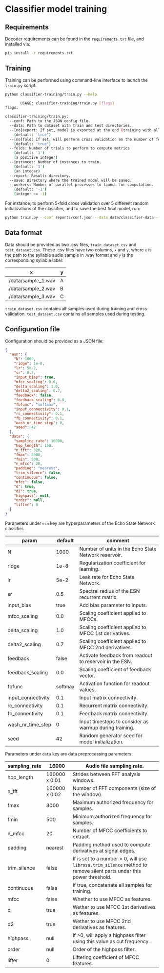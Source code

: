 # Classifier model training

## Requirements

Decoder requirements can be found in the `requirements.txt` file, and installed via:

```bash
pip install -r requirements.txt
```

## Training

Training can be performed using command-line interface to launch the `train.py` script:

```bash
python classifier-training/train.py --help

       USAGE: classifier-training/train.py [flags]
flags:

classifier-training/train.py:
  --conf: Path to the JSON config file.
  --data: Path to dataset with train and test directories.
  --[no]export: If set, model is exported at the end (training with all available data).
    (default: 'true')
  --[no]fold: If set, will perform cross validation on the number of folds set by folds parameter.
    (default: 'true')
  --folds: Number of trials to perform to compute metrics
    (default: '1')
    (a positive integer)
  --instances: Number of instances to train.
    (default: '1')
    (an integer)
  --report: Results directory.
  --save: Directory where the trained model will be saved.
  --workers: Number of parallel processes to launch for computation.
    (default: '-1')
    (integer >= -1)
```

For instance, to perform 5-fold cross validation over 5 different random
initializations of the classifier, and to save the best final model, 
run:

```bash
python train.py --conf reports/conf.json --data data/classifier-data --export --fold --folds 5 --instances 5 --report reports/ --save models/classifier-model
```

## Data format

Data should be provided as two .csv files, `train_dataset.csv` and `test_dataset.csv`.
These .csv files have two columns, `x` and `y`, where `x` is the path
to the syllable audio sample in .wav format and `y` is the corresponding syllable label:

| x                   | y |
|---------------------|---|
| ./data/sample_1.wav | A |
| ./data/sample_2.wav | B |
| ./data/sample_3.wav | C |

`train_dataset.csv` contains all samples used during training and
cross-validation. `test_dataset.csv` contains all samples used during
testing.

## Configuration file

Configuration should be provided as a JSON file:

```json
{
  "esn": {
    "N": 1000,
    "ridge": 1e-8,
    "lr": 5e-2,
    "sr": 0.5,
    "input_bias": true,
    "mfcc_scaling": 0.0,
    "delta_scaling": 1.0,
    "delta2_scaling": 0.7,
    "feedback": false,
    "feedback_scaling": 0.0,
    "fbfunc": "softmax",
    "input_connectivity": 0.1,
    "rc_connectivity": 0.1,
    "fb_connectivity": 0.1,
    "wash_nr_time_step": 0,
    "seed": 42
  },
  "data": {
    "sampling_rate": 16000,
    "hop_length": 160,
    "n_fft": 320,
    "fmax": 8000,
    "fmin": 500,
    "n_mfcc": 20,
    "padding": "nearest",
    "trim_silence": false,
    "continuous": false,
    "mfcc": false,
    "d": true,
    "d2": true,
    "highpass": null,
    "order": null,
    "lifter": 0
  }
}
```

Parameters under `esn` key are hyperparameters of the Echo State Network classifier.

| param              | default | comment                                                 |
|--------------------|---------|---------------------------------------------------------|
| N                  | 1000    | Number of units in the Echo State Network reservoir.    |
| ridge              | 1e-8    | Regularization coefficient for learning.                |
| lr                 | 5e-2    | Leak rate for Echo State Network.                       |
| sr                 | 0.5     | Spectral radius of the ESN recurrent matrix.            |
| input_bias         | true    | Add bias parameter to inputs.                           |
| mfcc_scaling       | 0.0     | Scaling coefficient applied to MFCCs.                   |
| delta_scaling      | 1.0     | Scaling coefficient applied to MFCC 1st derivatives.    |
| delta2_scaling     | 0.7     | Scaling coefficient applied to MFCC 2nd derivatives.    |
| feedback           | false   | Activate feedback from readout to reservoir in the ESN. |
| feedback_scaling   | 0.0     | Scaling coefficient of feedback vector.                 |
| fbfunc             | softmax | Activation function for readout values.                 |
| input_connectivity | 0.1     | Input matrix connectivity.                              |
| rc_connectivity    | 0.1     | Recurrent matrix connectivity.                          |
| fb_connectivity    | 0.1     | Feedback matrix connectivity.                           |
| wash_nr_time_step  | 0       | Input timesteps to consider as warmup during training.  |
| seed               | 42      | Random generator seed for model initialization.         |

Parameters under `data` key are data preprocessing parameters:

| sampling_rate | 16000         | Audio file sampling rate.                                                                                            |
|---------------|---------------|----------------------------------------------------------------------------------------------------------------------|
| hop_length    | 160000 x 0.01 | Strides between FFT analysis windows.                                                                                |
| n_fft         | 160000 x 0.02 | Number of FFT components (size of the window).                                                                       |
| fmax          | 8000          | Maximum authorized frequency for samples.                                                                            |
| fmin          | 500           | Minimum authorized frequency for samples.                                                                            |
| n_mfcc        | 20            | Number of MFCC coefficients to extract.                                                                              |
| padding       | nearest       | Padding method used to compute derivatives at signal edges.                                                          |
| trim_silence  | false         | If is set to a number > 0, will use `librosa.trim_silence` method to remove silent parts under this power threshold. |
| continuous    | false         | If true, concatenate all samples for training.                                                                       |
| mfcc          | false         | Whether to use MFCC as features.                                                                                     |
| d             | true          | Wether to use MFCC 1st derivatives as features.                                                                      |
| d2            | true          | Wether to use MFCC 2nd derivatives as features.                                                                      |
| highpass      | null          | If >0, will apply a highpass filter using this value as cut frequency.                                               |
| order         | null          | Order of the highpass filter.                                                                                        |
| lifter        | 0             | Liftering coefficient of MFCC features.                                                                              |
